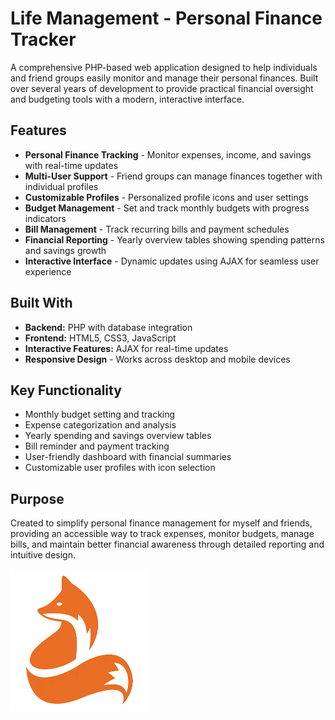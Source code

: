 # Life Management - Personal Finance Tracker

A comprehensive PHP-based web application designed to help individuals and friend groups easily monitor and manage their personal finances. Built over several years of development to provide practical financial oversight and budgeting tools with a modern, interactive interface.

## Features
- **Personal Finance Tracking** - Monitor expenses, income, and savings with real-time updates
- **Multi-User Support** - Friend groups can manage finances together with individual profiles
- **Customizable Profiles** - Personalized profile icons and user settings
- **Budget Management** - Set and track monthly budgets with progress indicators
- **Bill Management** - Track recurring bills and payment schedules
- **Financial Reporting** - Yearly overview tables showing spending patterns and savings growth
- **Interactive Interface** - Dynamic updates using AJAX for seamless user experience

## Built With
- **Backend:** PHP with database integration
- **Frontend:** HTML5, CSS3, JavaScript
- **Interactive Features:** AJAX for real-time updates
- **Responsive Design** - Works across desktop and mobile devices

## Key Functionality
- Monthly budget setting and tracking
- Expense categorization and analysis
- Yearly spending and savings overview tables
- Bill reminder and payment tracking
- User-friendly dashboard with financial summaries
- Customizable user profiles with icon selection

## Purpose
Created to simplify personal finance management for myself and friends, providing an accessible way to track expenses, monitor budgets, manage bills, and maintain better financial awareness through detailed reporting and intuitive design.


![Project Icon](https://github.com/nmerck1/Life_Management/blob/main/fox.png)
